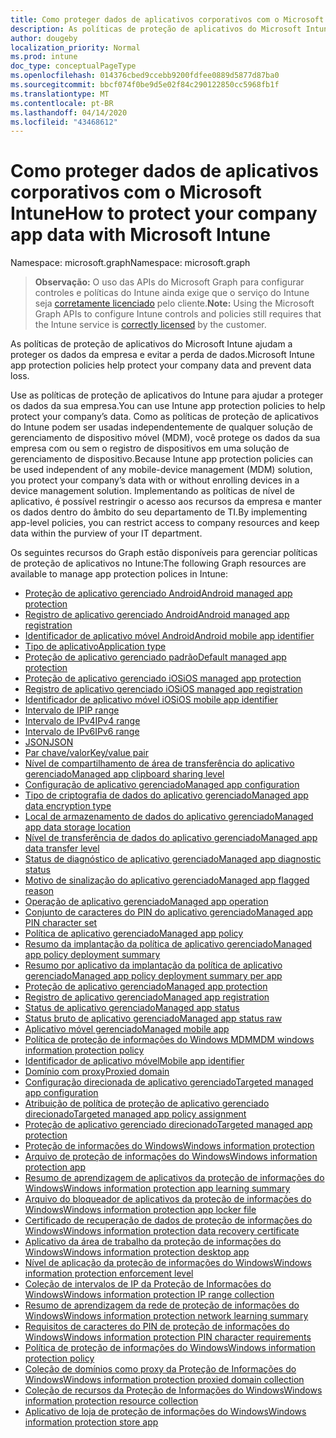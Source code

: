 ```yaml
---
title: Como proteger dados de aplicativos corporativos com o Microsoft Intune
description: As políticas de proteção de aplicativos do Microsoft Intune ajudam a proteger os dados da empresa e evitar a perda de dados.
author: dougeby
localization_priority: Normal
ms.prod: intune
doc_type: conceptualPageType
ms.openlocfilehash: 014376cbed9ccebb9200fdfee0889d5877d87ba0
ms.sourcegitcommit: bbcf074f0be9d5e02f84c290122850cc5968fb1f
ms.translationtype: MT
ms.contentlocale: pt-BR
ms.lasthandoff: 04/14/2020
ms.locfileid: "43468612"
---
```

# <a name="how-to-protect-your-company-app-data-with-microsoft-intune"></a><span data-ttu-id="7fb6f-103">Como proteger dados de aplicativos corporativos com o Microsoft Intune</span><span class="sxs-lookup"><span data-stu-id="7fb6f-103">How to protect your company app data with Microsoft Intune</span></span>

<span data-ttu-id="7fb6f-104">Namespace: microsoft.graph</span><span class="sxs-lookup"><span data-stu-id="7fb6f-104">Namespace: microsoft.graph</span></span>

> <span data-ttu-id="7fb6f-105">**Observação:** O uso das APIs do Microsoft Graph para configurar controles e políticas do Intune ainda exige que o serviço do Intune seja [corretamente licenciado](https://www.microsoft.com/en-us/cloud-platform/microsoft-intune-pricing) pelo cliente.</span><span class="sxs-lookup"><span data-stu-id="7fb6f-105">**Note:** Using the Microsoft Graph APIs to configure Intune controls and policies still requires that the Intune service is [correctly licensed](https://www.microsoft.com/en-us/cloud-platform/microsoft-intune-pricing) by the customer.</span></span>

<span data-ttu-id="7fb6f-106">As políticas de proteção de aplicativos do Microsoft Intune ajudam a proteger os dados da empresa e evitar a perda de dados.</span><span class="sxs-lookup"><span data-stu-id="7fb6f-106">Microsoft Intune app protection policies help protect your company data and prevent data loss.</span></span>

<span data-ttu-id="7fb6f-107">Use as políticas de proteção de aplicativos do Intune para ajudar a proteger os dados da sua empresa.</span><span class="sxs-lookup"><span data-stu-id="7fb6f-107">You can use Intune app protection policies to help protect your company’s data.</span></span> <span data-ttu-id="7fb6f-108">Como as políticas de proteção de aplicativos do Intune podem ser usadas independentemente de qualquer solução de gerenciamento de dispositivo móvel (MDM), você protege os dados da sua empresa com ou sem o registro de dispositivos em uma solução de gerenciamento de dispositivo.</span><span class="sxs-lookup"><span data-stu-id="7fb6f-108">Because Intune app protection policies can be used independent of any mobile-device management (MDM) solution, you protect your company’s data with or without enrolling devices in a device management solution.</span></span> <span data-ttu-id="7fb6f-109">Implementando as políticas de nível de aplicativo, é possível restringir o acesso aos recursos da empresa e manter os dados dentro do âmbito do seu departamento de TI.</span><span class="sxs-lookup"><span data-stu-id="7fb6f-109">By implementing app-level policies, you can restrict access to company resources and keep data within the purview of your IT department.</span></span>

<span data-ttu-id="7fb6f-110">Os seguintes recursos do Graph estão disponíveis para gerenciar políticas de proteção de aplicativos no Intune:</span><span class="sxs-lookup"><span data-stu-id="7fb6f-110">The following Graph resources are available to manage app protection polices in Intune:</span></span>  

- [<span data-ttu-id="7fb6f-111">Proteção de aplicativo gerenciado Android</span><span class="sxs-lookup"><span data-stu-id="7fb6f-111">Android managed app protection</span></span>](intune-mam-androidmanagedappprotection.md)
- [<span data-ttu-id="7fb6f-112">Registro de aplicativo gerenciado Android</span><span class="sxs-lookup"><span data-stu-id="7fb6f-112">Android managed app registration</span></span>](intune-mam-androidmanagedappregistration.md)
- [<span data-ttu-id="7fb6f-113">Identificador de aplicativo móvel Android</span><span class="sxs-lookup"><span data-stu-id="7fb6f-113">Android mobile app identifier</span></span>](intune-mam-androidmobileappidentifier.md)
- [<span data-ttu-id="7fb6f-114">Tipo de aplicativo</span><span class="sxs-lookup"><span data-stu-id="7fb6f-114">Application type</span></span>](intune-wip-applicationtype.md)
- [<span data-ttu-id="7fb6f-115">Proteção de aplicativo gerenciado padrão</span><span class="sxs-lookup"><span data-stu-id="7fb6f-115">Default managed app protection</span></span>](intune-mam-defaultmanagedappprotection.md)
- [<span data-ttu-id="7fb6f-116">Proteção de aplicativo gerenciado iOS</span><span class="sxs-lookup"><span data-stu-id="7fb6f-116">iOS managed app protection</span></span>](intune-mam-iosmanagedappprotection.md)
- [<span data-ttu-id="7fb6f-117">Registro de aplicativo gerenciado iOS</span><span class="sxs-lookup"><span data-stu-id="7fb6f-117">iOS managed app registration</span></span>](intune-mam-iosmanagedappregistration.md)
- [<span data-ttu-id="7fb6f-118">Identificador de aplicativo móvel iOS</span><span class="sxs-lookup"><span data-stu-id="7fb6f-118">iOS mobile app identifier</span></span>](intune-mam-iosmobileappidentifier.md)
- [<span data-ttu-id="7fb6f-119">Intervalo de IP</span><span class="sxs-lookup"><span data-stu-id="7fb6f-119">IP range</span></span>](intune-mam-iprange.md)
- [<span data-ttu-id="7fb6f-120">Intervalo de IPv4</span><span class="sxs-lookup"><span data-stu-id="7fb6f-120">IPv4 range</span></span>](intune-mam-ipv4range.md)
- [<span data-ttu-id="7fb6f-121">Intervalo de IPv6</span><span class="sxs-lookup"><span data-stu-id="7fb6f-121">IPv6 range</span></span>](intune-mam-ipv6range.md)
- [<span data-ttu-id="7fb6f-122">JSON</span><span class="sxs-lookup"><span data-stu-id="7fb6f-122">JSON</span></span>](intune-mam-json.md)
- [<span data-ttu-id="7fb6f-123">Par chave/valor</span><span class="sxs-lookup"><span data-stu-id="7fb6f-123">Key/value pair</span></span>](intune-mam-keyvaluepair.md)
- [<span data-ttu-id="7fb6f-124">Nível de compartilhamento de área de transferência do aplicativo gerenciado</span><span class="sxs-lookup"><span data-stu-id="7fb6f-124">Managed app clipboard sharing level</span></span>](intune-mam-managedappclipboardsharinglevel.md)
- [<span data-ttu-id="7fb6f-125">Configuração de aplicativo gerenciado</span><span class="sxs-lookup"><span data-stu-id="7fb6f-125">Managed app configuration</span></span>](intune-mam-managedappconfiguration.md)
- [<span data-ttu-id="7fb6f-126">Tipo de criptografia de dados do aplicativo gerenciado</span><span class="sxs-lookup"><span data-stu-id="7fb6f-126">Managed app data encryption type</span></span>](intune-mam-managedappdataencryptiontype.md)
- [<span data-ttu-id="7fb6f-127">Local de armazenamento de dados do aplicativo gerenciado</span><span class="sxs-lookup"><span data-stu-id="7fb6f-127">Managed app data storage location</span></span>](intune-mam-managedappdatastoragelocation.md)
- [<span data-ttu-id="7fb6f-128">Nível de transferência de dados do aplicativo gerenciado</span><span class="sxs-lookup"><span data-stu-id="7fb6f-128">Managed app data transfer level</span></span>](intune-mam-managedappdatatransferlevel.md)
- [<span data-ttu-id="7fb6f-129">Status de diagnóstico de aplicativo gerenciado</span><span class="sxs-lookup"><span data-stu-id="7fb6f-129">Managed app diagnostic status</span></span>](intune-mam-managedappdiagnosticstatus.md)
- [<span data-ttu-id="7fb6f-130">Motivo de sinalização do aplicativo gerenciado</span><span class="sxs-lookup"><span data-stu-id="7fb6f-130">Managed app flagged reason</span></span>](intune-mam-managedappflaggedreason.md)
- [<span data-ttu-id="7fb6f-131">Operação de aplicativo gerenciado</span><span class="sxs-lookup"><span data-stu-id="7fb6f-131">Managed app operation</span></span>](intune-mam-managedappoperation.md)
- [<span data-ttu-id="7fb6f-132">Conjunto de caracteres do PIN do aplicativo gerenciado</span><span class="sxs-lookup"><span data-stu-id="7fb6f-132">Managed app PIN character set</span></span>](intune-mam-managedapppincharacterset.md)
- [<span data-ttu-id="7fb6f-133">Política de aplicativo gerenciado</span><span class="sxs-lookup"><span data-stu-id="7fb6f-133">Managed app policy</span></span>](intune-mam-managedapppolicy.md)
- [<span data-ttu-id="7fb6f-134">Resumo da implantação da política de aplicativo gerenciado</span><span class="sxs-lookup"><span data-stu-id="7fb6f-134">Managed app policy deployment summary</span></span>](intune-mam-managedapppolicydeploymentsummary.md)
- [<span data-ttu-id="7fb6f-135">Resumo por aplicativo da implantação da política de aplicativo gerenciado</span><span class="sxs-lookup"><span data-stu-id="7fb6f-135">Managed app policy deployment summary per app</span></span>](intune-mam-managedapppolicydeploymentsummaryperapp.md)
- [<span data-ttu-id="7fb6f-136">Proteção de aplicativo gerenciado</span><span class="sxs-lookup"><span data-stu-id="7fb6f-136">Managed app protection</span></span>](intune-mam-managedappprotection.md)
- [<span data-ttu-id="7fb6f-137">Registro de aplicativo gerenciado</span><span class="sxs-lookup"><span data-stu-id="7fb6f-137">Managed app registration</span></span>](intune-mam-managedappregistration.md)
- [<span data-ttu-id="7fb6f-138">Status de aplicativo gerenciado</span><span class="sxs-lookup"><span data-stu-id="7fb6f-138">Managed app status</span></span>](intune-mam-managedappstatus.md)
- [<span data-ttu-id="7fb6f-139">Status bruto de aplicativo gerenciado</span><span class="sxs-lookup"><span data-stu-id="7fb6f-139">Managed app status raw</span></span>](intune-mam-managedappstatusraw.md)
- [<span data-ttu-id="7fb6f-140">Aplicativo móvel gerenciado</span><span class="sxs-lookup"><span data-stu-id="7fb6f-140">Managed mobile app</span></span>](intune-mam-managedmobileapp.md)
- [<span data-ttu-id="7fb6f-141">Política de proteção de informações do Windows MDM</span><span class="sxs-lookup"><span data-stu-id="7fb6f-141">MDM windows information protection policy</span></span>](intune-mam-mdmwindowsinformationprotectionpolicy.md)
- [<span data-ttu-id="7fb6f-142">Identificador de aplicativo móvel</span><span class="sxs-lookup"><span data-stu-id="7fb6f-142">Mobile app identifier</span></span>](intune-mam-mobileappidentifier.md)
- [<span data-ttu-id="7fb6f-143">Domínio com proxy</span><span class="sxs-lookup"><span data-stu-id="7fb6f-143">Proxied domain</span></span>](intune-mam-proxieddomain.md)
- [<span data-ttu-id="7fb6f-144">Configuração direcionada de aplicativo gerenciado</span><span class="sxs-lookup"><span data-stu-id="7fb6f-144">Targeted managed app configuration</span></span>](intune-mam-targetedmanagedappconfiguration.md)
- [<span data-ttu-id="7fb6f-145">Atribuição de política de proteção de aplicativo gerenciado direcionado</span><span class="sxs-lookup"><span data-stu-id="7fb6f-145">Targeted managed app policy assignment</span></span>](intune-mam-targetedmanagedapppolicyassignment.md)
- [<span data-ttu-id="7fb6f-146">Proteção de aplicativo gerenciado direcionado</span><span class="sxs-lookup"><span data-stu-id="7fb6f-146">Targeted managed app protection</span></span>](intune-mam-targetedmanagedappprotection.md)
- [<span data-ttu-id="7fb6f-147">Proteção de informações do Windows</span><span class="sxs-lookup"><span data-stu-id="7fb6f-147">Windows information protection</span></span>](intune-mam-windowsinformationprotection.md)
- [<span data-ttu-id="7fb6f-148">Arquivo de proteção de informações do Windows</span><span class="sxs-lookup"><span data-stu-id="7fb6f-148">Windows information protection app</span></span>](intune-mam-windowsinformationprotectionapp.md)
- [<span data-ttu-id="7fb6f-149">Resumo de aprendizagem de aplicativos da proteção de informações do Windows</span><span class="sxs-lookup"><span data-stu-id="7fb6f-149">Windows information protection app learning summary</span></span>](intune-wip-windowsinformationprotectionapplearningsummary.md)
- [<span data-ttu-id="7fb6f-150">Arquivo do bloqueador de aplicativos da proteção de informações do Windows</span><span class="sxs-lookup"><span data-stu-id="7fb6f-150">Windows information protection app locker file</span></span>](intune-mam-windowsinformationprotectionapplockerfile.md)
- [<span data-ttu-id="7fb6f-151">Certificado de recuperação de dados de proteção de informações do Windows</span><span class="sxs-lookup"><span data-stu-id="7fb6f-151">Windows information protection data recovery certificate</span></span>](intune-mam-windowsinformationprotectiondatarecoverycertificate.md)
- [<span data-ttu-id="7fb6f-152">Aplicativo da área de trabalho da proteção de informações do Windows</span><span class="sxs-lookup"><span data-stu-id="7fb6f-152">Windows information protection desktop app</span></span>](intune-mam-windowsinformationprotectiondesktopapp.md)
- [<span data-ttu-id="7fb6f-153">Nível de aplicação da proteção de informações do Windows</span><span class="sxs-lookup"><span data-stu-id="7fb6f-153">Windows information protection enforcement level</span></span>](intune-mam-windowsinformationprotectionenforcementlevel.md)
- [<span data-ttu-id="7fb6f-154">Coleção de intervalos de IP da Proteção de Informações do Windows</span><span class="sxs-lookup"><span data-stu-id="7fb6f-154">Windows information protection IP range collection</span></span>](intune-mam-windowsinformationprotectioniprangecollection.md)
- [<span data-ttu-id="7fb6f-155">Resumo de aprendizagem da rede de proteção de informações do Windows</span><span class="sxs-lookup"><span data-stu-id="7fb6f-155">Windows information protection network learning summary</span></span>](intune-wip-windowsinformationprotectionnetworklearningsummary.md)
- [<span data-ttu-id="7fb6f-156">Requisitos de caracteres do PIN de proteção de informações do Windows</span><span class="sxs-lookup"><span data-stu-id="7fb6f-156">Windows information protection PIN character requirements</span></span>](intune-mam-windowsinformationprotectionpincharacterrequirements.md)
- [<span data-ttu-id="7fb6f-157">Política de proteção de informações do Windows</span><span class="sxs-lookup"><span data-stu-id="7fb6f-157">Windows information protection policy</span></span>](intune-mam-windowsinformationprotectionpolicy.md)
- [<span data-ttu-id="7fb6f-158">Coleção de domínios como proxy da Proteção de Informações do Windows</span><span class="sxs-lookup"><span data-stu-id="7fb6f-158">Windows information protection proxied domain collection</span></span>](intune-mam-windowsinformationprotectionproxieddomaincollection.md)
- [<span data-ttu-id="7fb6f-159">Coleção de recursos da Proteção de Informações do Windows</span><span class="sxs-lookup"><span data-stu-id="7fb6f-159">Windows information protection resource collection</span></span>](intune-mam-windowsinformationprotectionresourcecollection.md)
- [<span data-ttu-id="7fb6f-160">Aplicativo de loja de proteção de informações do Windows</span><span class="sxs-lookup"><span data-stu-id="7fb6f-160">Windows information protection store app</span></span>](intune-mam-windowsinformationprotectionstoreapp.md)




